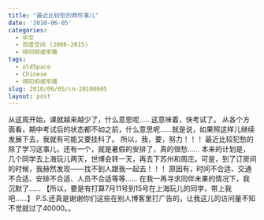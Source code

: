```yaml
---
title: "最近比较愁的两件事儿"
date: '2010-06-05'
categories:
  - 中文
  - 百度空间 (2006-2015)
  - 唠叨抑或牢骚
tags:
  - oldSpace
  - Chinese
  - 唠叨抑或牢骚
slug: 2010/06/05/cn-20100605
layout: post
---
```

从这周开始，课就越来越少了，什么意思呢……这意味着，快考试了。
从各个方面看，期中考试后的状态都不如之前，什么意思呢……就是说，如果照这样儿继续发展下去，我就有可能又要挂科了。
所以，我，要，努力！！！
最近比较犯愁的除了学习这事儿，还有一个，就是暑假的安排了，真的很愁……
本来的计划是，几个同学去上海玩儿两天，世博会转一天，再去下苏州和周庄。可是，到了订房间的时候，我赫然发现——找不到人跟我一起去！！！
原因有，时间不合适、交通不合适、安排不合适、人员不合适等等……
在我一再寻求同伴未果的情况下，我沉默了……
【所以，要是有打算7月11号到15号在上海玩儿的同学，带上我吧……】
P.S.还真是谢谢你们这些在别人博客里打广告的，让我这儿的访问量不知不觉就过了40000。。